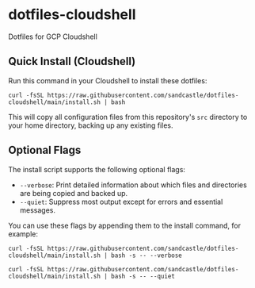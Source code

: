 # dotfiles-cloudshell

Dotfiles for GCP Cloudshell

## Quick Install (Cloudshell)

Run this command in your Cloudshell to install these dotfiles:

```
curl -fsSL https://raw.githubusercontent.com/sandcastle/dotfiles-cloudshell/main/install.sh | bash
```

This will copy all configuration files from this repository's `src` directory to your home directory, backing up any existing files.

## Optional Flags

The install script supports the following optional flags:

- `--verbose`: Print detailed information about which files and directories are being copied and backed up.
- `--quiet`: Suppress most output except for errors and essential messages.

You can use these flags by appending them to the install command, for example:

```
curl -fsSL https://raw.githubusercontent.com/sandcastle/dotfiles-cloudshell/main/install.sh | bash -s -- --verbose
```

```
curl -fsSL https://raw.githubusercontent.com/sandcastle/dotfiles-cloudshell/main/install.sh | bash -s -- --quiet
```
